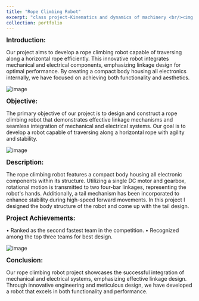 ```yaml
---
title: "Rope Climbing Robot"
excerpt: "class project-Kinematics and dynamics of machinery <br/><img src='/images/c3624134d79babb4d8f4b85e9286241.png'>"
collection: portfolio
---
```


<span style="font-size:larger;"><strong>Introduction:</strong></span>

  Our project aims to develop a rope climbing robot capable of traversing along a horizontal rope efficiently. This innovative robot integrates mechanical and electrical components, emphasizing linkage design for optimal performance. By creating a compact body housing all electronics internally, we have focused on achieving both functionality and aesthetics.

![image](https://github.com/NickYu321/NickYu321.github.io/assets/146458921/82e7b7f2-5569-4e7e-9f3b-6e2558eb7b6b)

<span style="font-size:larger;"><strong>Objective:</strong></span>

  The primary objective of our project is to design and construct a rope climbing robot that demonstrates effective linkage mechanisms and seamless integration of mechanical and electrical systems. Our goal is to develop a robot capable of traversing along a horizontal rope with agility and stability.

![image](https://github.com/NickYu321/NickYu321.github.io/assets/146458921/132945dc-4204-40de-b356-6d1e0d597e64)


<span style="font-size:larger;"><strong>Description:</strong></span>

  The rope climbing robot features a compact body housing all electronic components within its structure. Utilizing a single DC motor and gearbox, rotational motion is transmitted to two four-bar linkages, representing the robot's hands. Additionally, a tail mechanism has been incorporated to enhance stability during high-speed forward movements. In this project I designed the body structure of the robot and come up with the tail design.

<span style="font-size:larger;"><strong>Project Achievements:</strong></span>

• Ranked as the second fastest team in the competition.
• Recognized among the top three teams for best design.

![image](https://github.com/NickYu321/NickYu321.github.io/assets/146458921/35c9ad74-3de2-4f3f-af5f-c498f9d5475b)

<span style="font-size:larger;"><strong>Conclusion:</strong></span>

  Our rope climbing robot project showcases the successful integration of mechanical and electrical systems, emphasizing effective linkage design. Through innovative engineering and meticulous design, we have developed a robot that excels in both functionality and performance.
